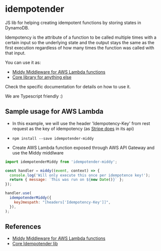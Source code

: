 # idempotender

JS lib for helping creating idempotent functions by storing states in DynamoDB.

Idempotency is the attribute of a function to be called multiple times with a certain input so the underlying state and the output stays the same as the first execution regardless of how many times the function was called with that input.

You can use it as:

- [Middy Middleware for AWS Lambda functions](middy/README.md)
- [Core library for anything else](core/README.md)

Check the specific documentation for details on how to use it.

We are Typescript friendly :)

## Sample usage for AWS Lambda

- In this example, we will use the header 'Idempotency-Key' from rest request as the key of idempotency (as [Stripe does](https://stripe.com/docs/api/idempotent_requests) in its api)

- `npm install --save idempotender-middy`

- Create AWS Lambda function exposed through AWS API Gateway and use the Middy middlware

```js
import idempotenderMiddy from 'idempotender-middy';

const handler = middy((event, context) => {
  console.log('Will only execute this once per idempotence key!');
  return { message: `This was run on ${new Date()}` };
});

handler.use(
  idempotenderMiddy({
    keyJmespath: "[headers['Idempotency-Key']]",
  }),
);
```

## References

- [Middy Middleware for AWS Lambda functions](middy/README.md)
- [Core Idempotender lib](core/README.md)
